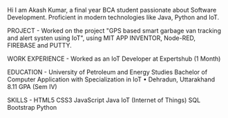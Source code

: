 Hi I am Akash Kumar, a final year BCA student passionate about Software Development. Proficient in modern
technologies like Java, Python and IoT.

PROJECT -
Worked on the project "GPS based smart garbage van tracking and
alert systen using IoT", using MIT APP INVENTOR, Node-RED,
FIREBASE and PUTTY.

WORK EXPERIENCE -
Worked as an IoT Developer at Expertshub (1 Month)

EDUCATION -
University of Petroleum and Energy Studies
Bachelor of Computer Application with Specialization in IoT • Dehradun, Uttarakhand
8.11 GPA (Sem IV)

SKILLS - 
HTML5 
CSS3
JavaScript 
Java
IoT (Internet of Things) 
SQL
Bootstrap 
Python